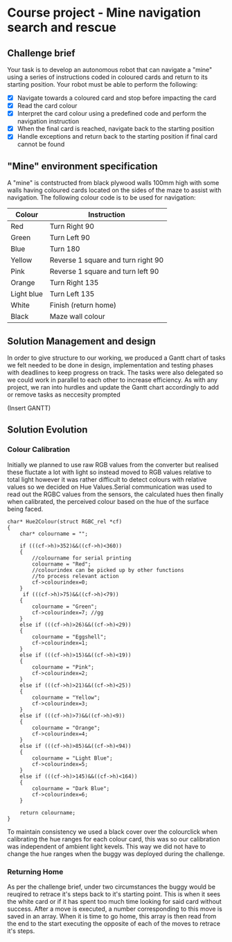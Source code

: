 # Course project - Mine navigation search and rescue

## Challenge brief

Your task is to develop an autonomous robot that can navigate a "mine" using a series of instructions coded in coloured cards and return to its starting position.  Your robot must be able to perform the following: 

- [x]  Navigate towards a coloured card and stop before impacting the card
- [x]  Read the card colour
- [x]  Interpret the card colour using a predefined code and perform the navigation instruction
- [x]  When the final card is reached, navigate back to the starting position
- [x]  Handle exceptions and return back to the starting position if final card cannot be found

## "Mine" environment specification

A "mine" is contstructed from black plywood walls 100mm high with some walls having coloured cards located on the sides of the maze to assist with navigation. The following colour code is to be used for navigation:

Colour | Instruction
---------|---------
Red | Turn Right 90
Green | Turn Left 90
Blue | Turn 180
Yellow | Reverse 1 square and turn right 90
Pink | Reverse 1 square and turn left 90
Orange | Turn Right 135
Light blue | Turn Left 135 
White | Finish (return home)
Black | Maze wall colour

## Solution Management and design
In order to give structure to our working, we produced a Gantt chart of tasks we felt needed to be done in design, implementation and testing phases with deadlines to keep progress on track. The tasks were also delegated so we could work in parallel to each other to increase efficiency. As with any project, we ran into hurdles and update the Gantt chart accordingly to add or remove tasks as neccesity prompted

(Insert GANTT)
## Solution Evolution
### Colour Calibration
Initially we planned to use raw RGB values from the converter but realised these fluctate a lot with light so instead moved to RGB values relative to total light however it was rather difficult to detect colours with relative values so we decided on Hue Values.Serial communication was used to read out the RGBC values from the sensors, the calculated hues then finally when calibrated, the perceived colour based on the hue of the surface being faced.

```
char* Hue2Colour(struct RGBC_rel *cf)
{
    char* colourname = "";
  
    if (((cf->h)>352)&&((cf->h)<360))
    {
        //colourname for serial printing
        colourname = "Red";
        //colourindex can be picked up by other functions
        //to process relevant action
        cf->colourindex=0;
    }
     if (((cf->h)>75)&&((cf->h)<79))
    {
        colourname = "Green";
        cf->colourindex=7; //gg
    }
    else if (((cf->h)>26)&&((cf->h)<29))
    {
        colourname = "Eggshell";
        cf->colourindex=1;
    }
    else if (((cf->h)>15)&&((cf->h)<19))
    {
        colourname = "Pink";
        cf->colourindex=2;
    }
    else if (((cf->h)>21)&&((cf->h)<25))
    {
        colourname = "Yellow";
        cf->colourindex=3;
    }
    else if (((cf->h)>7)&&((cf->h)<9))
    {
        colourname = "Orange";
        cf->colourindex=4;
    }
    else if (((cf->h)>85)&&((cf->h)<94))
    {
        colourname = "Light Blue";
        cf->colourindex=5;
    }
    else if (((cf->h)>145)&&((cf->h)<164))
    {
        colourname = "Dark Blue";
        cf->colourindex=6;
    }
    
    return colourname;
}
```

To maintain consistency we used a black cover over the colourclick when calibrating the hue ranges for each colour card, this was so our calibration was independent of ambient light kevels. This way we did not have to change the hue ranges when the buggy was deployed during the challenge.

### Returning Home
As per the challenge brief, under two circumstances the buggy would be reuqired to retrace it's steps back to it's starting point. This is when it sees the white card or if it has spent too much time looking for said card without success. After a move is executed, a number corresponding to this move is saved in an array. When it is time to go home, this array is then read from the end to the start executing the opposite of each of the moves to retrace it's steps.

